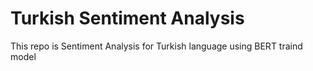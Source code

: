 # Turkish Sentiment Analysis 
This repo is Sentiment Analysis for Turkish language using BERT traind model
